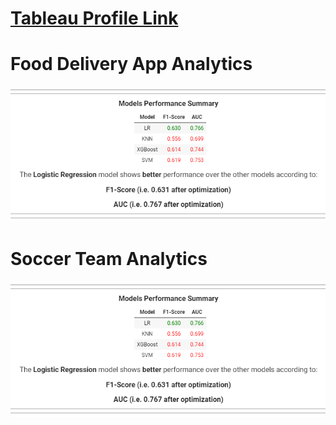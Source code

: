 
# [**Tableau Profile Link**](https://pages.github.com/)


# **Food Delivery App Analytics**
![](https://github.com/Ayman947/Customer-Churn-Prediction/blob/main/Data/Results.PNG)



# **Soccer Team Analytics**
![](https://github.com/Ayman947/Customer-Churn-Prediction/blob/main/Data/Results.PNG)
